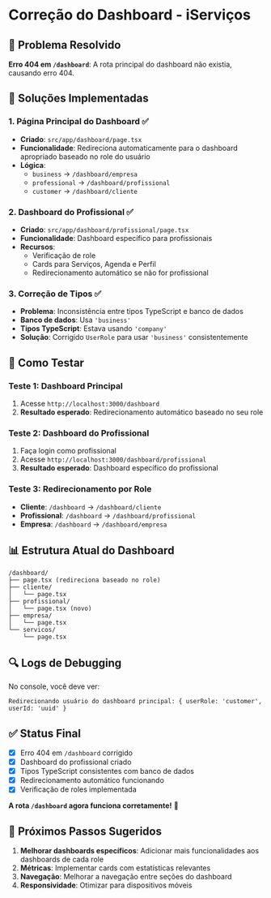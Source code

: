 # Correção do Dashboard - iServiços

## 🎯 Problema Resolvido

**Erro 404 em `/dashboard`**: A rota principal do dashboard não existia, causando erro 404.

## 🔧 Soluções Implementadas

### 1. Página Principal do Dashboard ✅
- **Criado**: `src/app/dashboard/page.tsx`
- **Funcionalidade**: Redireciona automaticamente para o dashboard apropriado baseado no role do usuário
- **Lógica**:
  - `business` → `/dashboard/empresa`
  - `professional` → `/dashboard/profissional`
  - `customer` → `/dashboard/cliente`

### 2. Dashboard do Profissional ✅
- **Criado**: `src/app/dashboard/profissional/page.tsx`
- **Funcionalidade**: Dashboard específico para profissionais
- **Recursos**:
  - Verificação de role
  - Cards para Serviços, Agenda e Perfil
  - Redirecionamento automático se não for profissional

### 3. Correção de Tipos ✅
- **Problema**: Inconsistência entre tipos TypeScript e banco de dados
- **Banco de dados**: Usa `'business'`
- **Tipos TypeScript**: Estava usando `'company'`
- **Solução**: Corrigido `UserRole` para usar `'business'` consistentemente

## 🧪 Como Testar

### Teste 1: Dashboard Principal
1. Acesse `http://localhost:3000/dashboard`
2. **Resultado esperado**: Redirecionamento automático baseado no seu role

### Teste 2: Dashboard do Profissional
1. Faça login como profissional
2. Acesse `http://localhost:3000/dashboard/profissional`
3. **Resultado esperado**: Dashboard específico do profissional

### Teste 3: Redirecionamento por Role
- **Cliente**: `/dashboard` → `/dashboard/cliente`
- **Profissional**: `/dashboard` → `/dashboard/profissional`
- **Empresa**: `/dashboard` → `/dashboard/empresa`

## 📊 Estrutura Atual do Dashboard

```
/dashboard/
├── page.tsx (redireciona baseado no role)
├── cliente/
│   └── page.tsx
├── profissional/
│   └── page.tsx (novo)
├── empresa/
│   └── page.tsx
└── servicos/
    └── page.tsx
```

## 🔍 Logs de Debugging

No console, você deve ver:
```
Redirecionando usuário do dashboard principal: { userRole: 'customer', userId: 'uuid' }
```

## ✅ Status Final

- [x] Erro 404 em `/dashboard` corrigido
- [x] Dashboard do profissional criado
- [x] Tipos TypeScript consistentes com banco de dados
- [x] Redirecionamento automático funcionando
- [x] Verificação de roles implementada

**A rota `/dashboard` agora funciona corretamente!** 🎉

## 🚀 Próximos Passos Sugeridos

1. **Melhorar dashboards específicos**: Adicionar mais funcionalidades aos dashboards de cada role
2. **Métricas**: Implementar cards com estatísticas relevantes
3. **Navegação**: Melhorar a navegação entre seções do dashboard
4. **Responsividade**: Otimizar para dispositivos móveis 